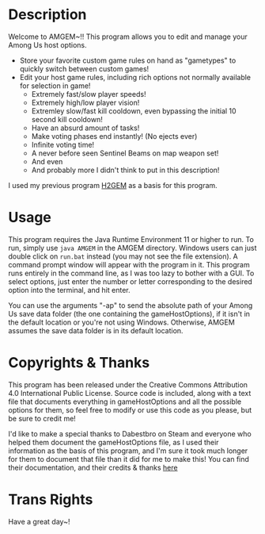 Description
===========

Welcome to AMGEM~!! This program allows you to edit and manage your Among Us host options.

 - Store your favorite custom game rules on hand as "gametypes" to quickly switch between custom games!
 - Edit your host game rules, including rich options not normally available for selection in game!
   - Extremely fast/slow player speeds!
   - Extremely high/low player vision!
   - Extremley slow/fast kill cooldown, even bypassing the initial 10 second kill cooldown!
   - Have an absurd amount of tasks!
   - Make voting phases end instantly! (No ejects ever)
   - Infinite voting time!
   - A never before seen Sentinel Beams on map weapon set!
   - And even 
   - And probably more I didn't think to put in this description!

I used my previous program [H2GEM](https://github.com/bigger0gamer/H2GEM) as a basis for this program.

Usage
=====

This program requires the Java Runtime Environment 11 or higher to run. To run, simply use `java AMGEM` in the AMGEM directory. Windows users can just double click on `run.bat` instead (you may not see the file extension). A command prompt window will appear with the program in it. This program runs entirely in the command line, as I was too lazy to bother with a GUI. To select options, just enter the number or letter corresponding to the desired option into the terminal, and hit enter. 

You can use the arguments "-ap" to send the absolute path of your Among Us save data folder (the one containing the gameHostOptions), if it isn't in the default location or you're not using Windows. Otherwise, AMGEM assumes the save data folder is in its default location. 


Copyrights & Thanks
===================

This program has been released under the Creative Commons Attribution 4.0 International Public License. Source code is included, along with a text file that documents everything in gameHostOptions and all the possible options for them, so feel free to modify or use this code as you please, but be sure to credit me! 

I'd like to make a special thanks to Dabestbro on Steam and everyone who helped them document the gameHostOptions file, as I used their information as the basis of this program, and I'm sure it took much longer for them to document that file than it did for me to make this! You can find their documentation, and their credits & thanks [here](https://steamcommunity.com/sharedfiles/filedetails/?id=2248906495)


Trans Rights
============

Have a great day~!
